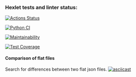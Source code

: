 ### Hexlet tests and linter status:
[![Actions Status](https://github.com/sskam12/python-project-50/workflows/hexlet-check/badge.svg)](https://github.com/sskam12/python-project-50/actions)

[![Python CI](https://github.com/sskam12/python-project-50/actions/workflows/PyCI.yml/badge.svg)](https://github.com/sskam12/python-project-50/actions/workflows/PyCI.yml)

[![Maintainability](https://api.codeclimate.com/v1/badges/9b495937c89b77e261eb/maintainability)](https://codeclimate.com/github/sskam12/python-project-50/maintainability)

[![Test Coverage](https://api.codeclimate.com/v1/badges/9b495937c89b77e261eb/test_coverage)](https://codeclimate.com/github/sskam12/python-project-50/test_coverage)

#### Comparison of flat files
Search for differences between two flat json files.
[![asciicast](https://asciinema.org/a/xB0j8KaMx0HnTQsamF4deUFhW.png)](https://asciinema.org/a/xB0j8KaMx0HnTQsamF4deUFhW)

